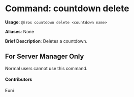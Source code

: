 # Command: countdown delete


**Usage**: `@Eros countdown delete <countdown name>`

**Aliases**: None

**Brief Description**: Deletes a countdown.




 

## For Server Manager Only


Normal users cannot use this command.


 

#### Contributors


Euni

